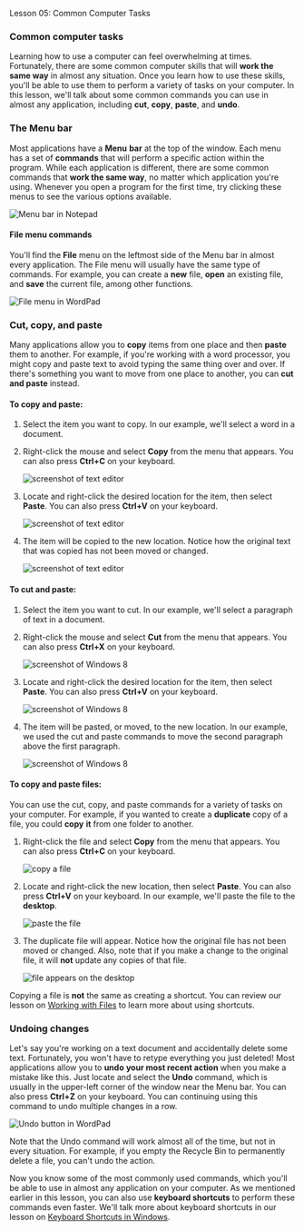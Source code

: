 Lesson 05: Common Computer Tasks

### Common computer tasks

Learning how to use a computer can feel overwhelming at times. Fortunately, there are some common computer skills that will **work the same way** in almost any situation. Once you learn how to use these skills, you'll be able to use them to perform a variety of tasks on your computer. In this lesson, we'll talk about some common commands you can use in almost any application, including **cut**, **copy**, **paste**, and **undo**.

### The Menu bar

Most applications have a **Menu** **bar** at the top of the window. Each menu has a set of **commands** that will perform a specific action within the program. While each application is different, there are some common commands that **work the same way**, no matter which application you're using. Whenever you open a program for the first time, try clicking these menus to see the various options available.

![Menu bar in Notepad](https://media.gcflearnfree.org/content/55e0919f24929be027950a05_08_28_2014/common_menu_bar.jpg "Menu bar in Notepad")

#### File menu commands

You'll find the **File** menu on the leftmost side of the Menu bar in almost every application. The File menu will usually have the same type of commands. For example, you can create a **new** file, **open** an existing file, and **save** the current file, among other functions.

![File menu in WordPad](https://media.gcflearnfree.org/content/55e0919f24929be027950a05_08_28_2014/common_file_menu.jpg "File menu in WordPad")

### Cut, copy, and paste

Many applications allow you to **copy** items from one place and then **paste** them to another. For example, if you're working with a word processor, you might copy and paste text to avoid typing the same thing over and over. If there's something you want to move from one place to another, you can **cut and paste** instead.

#### To copy and paste:

1.  Select the item you want to copy. In our example, we'll select a word in a document.
2.  Right-click the mouse and select **Copy** from the menu that appears. You can also press **Ctrl+C** on your keyboard.
    
    ![screenshot of text editor](https://media.gcflearnfree.org/ctassets/topics/250/common_copy_text_command.png)
    
3.  Locate and right-click the desired location for the item, then select **Paste**. You can also press **Ctrl+V** on your keyboard.
    
    ![screenshot of text editor](https://media.gcflearnfree.org/ctassets/topics/250/common_copy_text_paste.png)
    
4.  The item will be copied to the new location. Notice how the original text that was copied has not been moved or changed.
    
    ![screenshot of text editor](https://media.gcflearnfree.org/ctassets/topics/250/common_copy_text_done.png)
    

#### To cut and paste:

1.  Select the item you want to cut. In our example, we'll select a paragraph of text in a document.
2.  Right-click the mouse and select **Cut** from the menu that appears. You can also press **Ctrl+X** on your keyboard.
    
    ![screenshot of Windows 8](https://media.gcflearnfree.org/ctassets/topics/250/common_cut_command.png)
    
3.  Locate and right-click the desired location for the item, then select **Paste**. You can also press **Ctrl+V** on your keyboard.
    
    ![screenshot of Windows 8](https://media.gcflearnfree.org/ctassets/topics/250/common_cut_paste.png)
    
4.  The item will be pasted, or moved, to the new location. In our example, we used the cut and paste commands to move the second paragraph above the first paragraph.
    
    ![screenshot of Windows 8](https://media.gcflearnfree.org/ctassets/topics/250/common_cut_done.png)
    

#### To copy and paste files:

You can use the cut, copy, and paste commands for a variety of tasks on your computer. For example, if you wanted to create a **duplicate** copy of a file, you could **copy** **it** from one folder to another.

1.  Right-click the file and select **Copy** from the menu that appears. You can also press **Ctrl+C** on your keyboard.
    
    ![copy a file](https://media.gcflearnfree.org/content/55e0919f24929be027950a05_08_28_2014/commoncomputertasks_copy.jpg "copy a file")
    
2.  Locate and right-click the new location, then select **Paste**. You can also press **Ctrl+V** on your keyboard. In our example, we'll paste the file to the **desktop**.
    
    ![paste the file](https://media.gcflearnfree.org/content/55e0919f24929be027950a05_08_28_2014/commoncomputertasks_paste.jpg "paste the file")
    
3.  The duplicate file will appear. Notice how the original file has not been moved or changed. Also, note that if you make a change to the original file, it will **not** update any copies of that file.
    
    ![file appears on the desktop](https://media.gcflearnfree.org/content/55e0919f24929be027950a05_08_28_2014/commoncomputertasks_paste_result.jpg "file appears on the desktop")
    

Copying a file is **not** the same as creating a shortcut. You can review our lesson on [Working with Files](http://www.gcflearnfree.org/windowsbasics/working-with-files/1/) to learn more about using shortcuts.

### Undoing changes

Let's say you're working on a text document and accidentally delete some text. Fortunately, you won't have to retype everything you just deleted! Most applications allow you to **undo** **your most recent action** when you make a mistake like this. Just locate and select the **Undo** command, which is usually in the upper-left corner of the window near the Menu bar. You can also press **Ctrl+Z** on your keyboard. You can continuing using this command to undo multiple changes in a row.

![Undo button in WordPad](https://media.gcflearnfree.org/content/55e0919f24929be027950a05_08_28_2014/common_undo.jpg "Undo button in WordPad")

Note that the Undo command will work almost all of the time, but not in every situation. For example, if you empty the Recycle Bin to permanently delete a file, you can't undo the action.

Now you know some of the most commonly used commands, which you'll be able to use in almost any application on your computer. As we mentioned earlier in this lesson, you can also use **keyboard shortcuts** to perform these commands even faster. We'll talk more about keyboard shortcuts in our lesson on [Keyboard Shortcuts in Windows](http://www.gcflearnfree.org/windowsbasics/keyboard-shortcuts-in-windows/1/).